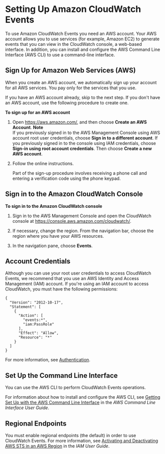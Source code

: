 # Setting Up Amazon CloudWatch Events<a name="GettingSetup_cwe"></a>

To use Amazon CloudWatch Events you need an AWS account\. Your AWS account allows you to use services \(for example, Amazon EC2\) to generate events that you can view in the CloudWatch console, a web\-based interface\. In addition, you can install and configure the AWS Command Line Interface \(AWS CLI\) to use a command\-line interface\.

## Sign Up for Amazon Web Services \(AWS\)<a name="signup_cwe"></a>

When you create an AWS account, we automatically sign up your account for all AWS services\. You pay only for the services that you use\. 

If you have an AWS account already, skip to the next step\. If you don't have an AWS account, use the following procedure to create one\.

**To sign up for an AWS account**

1. Open [https://aws\.amazon\.com/](https://aws.amazon.com/), and then choose **Create an AWS Account**\.
**Note**  
If you previously signed in to the AWS Management Console using AWS account root user credentials, choose **Sign in to a different account**\. If you previously signed in to the console using IAM credentials, choose **Sign\-in using root account credentials**\. Then choose **Create a new AWS account**\.

1. Follow the online instructions\.

   Part of the sign\-up procedure involves receiving a phone call and entering a verification code using the phone keypad\.

## Sign in to the Amazon CloudWatch Console<a name="ConsoleSignIn_cwe"></a>

**To sign in to the Amazon CloudWatch console**

1. Sign in to the AWS Management Console and open the CloudWatch console at [https://console\.aws\.amazon\.com/cloudwatch/](https://console.aws.amazon.com/cloudwatch/)\.

1. If necessary, change the region\. From the navigation bar, choose the region where you have your AWS resources\.

1. In the navigation pane, choose **Events**\.

## Account Credentials<a name="manage-account-credentials"></a>

Although you can use your root user credentials to access CloudWatch Events, we recommend that you use an AWS Identity and Access Management \(IAM\) account\. If you're using an IAM account to access CloudWatch, you must have the following permissions:

```
{
  "Version": "2012-10-17",
  "Statement": [
    {
      "Action": [
        "events:*",
        "iam:PassRole"
      ],
      "Effect": "Allow",
      "Resource": "*"
    }
  ]
}
```

For more information, see [Authentication](auth-and-access-control-cwe.md#authentication-cwe)\.

## Set Up the Command Line Interface<a name="SetupCLI_cwe"></a>

You can use the AWS CLI to perform CloudWatch Events operations\.

For information about how to install and configure the AWS CLI, see [Getting Set Up with the AWS Command Line Interface](https://docs.aws.amazon.com/cli/latest/userguide/cli-chap-getting-set-up.html) in the *AWS Command Line Interface User Guide*\.

## Regional Endpoints<a name="CWE_Prerequisites"></a>

You must enable regional endpoints \(the default\) in order to use CloudWatch Events\. For more information, see [Activating and Deactivating AWS STS in an AWS Region](https://docs.aws.amazon.com/IAM/latest/UserGuide/id_credentials_temp_enable-regions.html) in the *IAM User Guide*\.